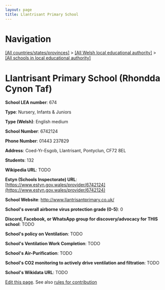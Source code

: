 ```yaml
---
layout: page
title: Llantrisant Primary School
---
```

# Navigation

[[All countries/states/provinces]](../../..) > [[All Welsh local educational authority]](../..) > [[All schools in local educational authority]](..)

# Llantrisant Primary School (Rhondda Cynon Taf)

**School LEA number**: 674

**Type**: Nursery, Infants & Juniors

**Type (Welsh)**: English medium

**School Number**: 6742124

**Phone Number**: 01443 237829

**Address**: Coed-Yr-Esgob, Llantrisant, Pontyclun, CF72 8EL

**Students**: 132

**Wikipedia URL**: TODO

**Estyn (Schools Inspectorate) URL**: [https://www.estyn.gov.wales/provider/6742124](https://www.estyn.gov.wales/provider/6742124)

**School Website**: http://www.llantrisantprimary.co.uk/

**School's overall airborne virus protection grade (0-5)**: 0

**Discord, Facebook, or WhatsApp group for discovery/advocacy for THIS school**: TODO

**School's policy on Ventilation**: TODO

**School's Ventilation Work Completion**: TODO

**School's Air-Purification**: TODO

**School's CO2 monitoring to actively drive ventilation and filtration**: TODO

**School's Wikidata URL**: TODO




[Edit this page](https://github.com/VentilationProject/Wales/edit/prif/./Rhondda_Cynon_Taf/Llantrisant_Primary_School.md). See also [rules for contribution](../../../contribution-rules/)